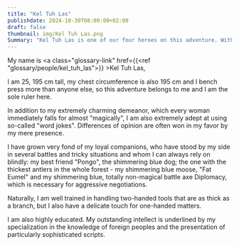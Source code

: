 ```yaml
---
title: "Kel Tuh Las"
publishdate: 2024-10-30T08:00:00+02:00
draft: false
thumbnail: img/Kel Tuh Las.png
Summary: "Kel Tuh Las is one of our four heroes on this adventure. With strong magical abilities, pumped-up muscles and a sharp mind, he can strike fear into the hearts of many enemies. However, his tendency to do rash things and flirt with everything that's not three on the tree often terrifies his friends."
---
```


My name is <a class="glossary-link" href={{<ref "glossary/people/kel_tuh_las">}} >Kel Tuh Las</a>,

I am 25, 195 cm tall, my chest circumference is also 195 cm and I bench press more than anyone else, so this adventure belongs to me and I am the sole ruler here.

In addition to my extremely charming demeanor, which every woman immediately falls for almost "magically", I am also extremely adept at using so-called "word jokes". Differences of opinion are often won in my favor by my mere presence.

I have grown very fond of my loyal companions, who have stood by my side in several battles and tricky situations and whom I can always rely on blindly: my best friend "Pongo", the shimmering blue dog; the one with the thickest antlers in the whole forest - my shimmering blue moose, "Fat Eumel" and my shimmering blue, totally non-magical battle axe Diplomacy, which is necessary for aggressive negotiations.

Naturally, I am well trained in handling two-handed tools that are as thick as a branch, but I also have a delicate touch for one-handed matters.

I am also highly educated. My outstanding intellect is underlined by my specialization in the knowledge of foreign peoples and the presentation of particularly sophisticated scripts.
